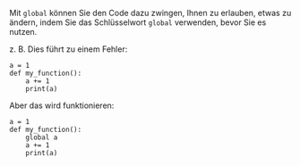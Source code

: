 Mit `global` können Sie den Code dazu zwingen, Ihnen zu erlauben, etwas zu ändern, indem Sie das Schlüsselwort `global` verwenden, bevor Sie es nutzen.

z. B. Dies führt zu einem Fehler:

```
a = 1
def my_function():
    a += 1
    print(a)
```

Aber das wird funktionieren:
```
a = 1
def my_function():
    global a
    a += 1
    print(a)